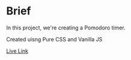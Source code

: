 # Brief

In this project, we're creating a Pomodoro timer.

Created uisng Pure CSS and Vanilla JS

[Live Link](https://codepen.io/skay/full/jOGwOKe)